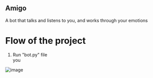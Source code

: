 ## Amigo
A bot that talks and listens to you, and works through your emotions

# Flow of the project
1. Run "bot.py" file
<br> you 

![image](https://user-images.githubusercontent.com/88290216/170872651-b4a97145-a008-486f-9752-5271daa26a82.png)
